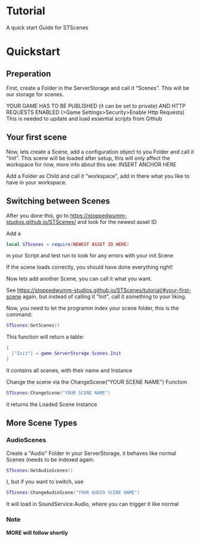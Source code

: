 # Tutorial
A quick start Guide for STScenes

# Quickstart
## Preperation
First, create a Folder in the ServerStorage and call it "Scenes". This will be our storage for scenes.

YOUR GAME HAS TO BE PUBLISHED (it can be set to private) AND HTTP REQUESTS ENABLED (>Game Settings>Security>Enable Http Requests)
This is needed to update and load essential scripts from Github

## Your first scene
Now, lets create a Scene, add a configuration object to you Folder and call it "Init". This scene will be loaded after setup, this will only affect the workspace for now, more info about this see: INSERT ANCHOR HERE

Add a Folder as Child and call it "workspace", add in there what you like to have in your workspace.

## Switching between Scenes
After you done this, go to <https://stoppedwumm-studios.github.io/STScenes/> and look for the newest asset ID

Add a
```lua
local STScenes = require(NEWEST ASSET ID HERE)
```

in your Script and test run to look for any errors with your init Scene

If the scene loads correctly, you should have done everything right!

Now lets add another Scene, you can call it what you want.

See <https://stoppedwumm-studios.github.io/STScenes/tutorial/#your-first-scene> again, but instead of calling it "Init", call it something to your liking.

Now, you need to let the programm index your scene folder, this is the command:

```lua
STScenes:GetScenes()
```

This function will return a table:

```lua
{
  ["Init"] = game.ServerStorage.Scenes.Init
}
```

It contains all scenes, with their name and Instance

Change the scene via the ChangeScene("YOUR SCENE NAME") Function

```lua
STScenes:ChangeScene("YOUR SCENE NAME")
```

it returns the Loaded Scene Instance

## More Scene Types
### AudioScenes
Create a "Audio" Folder in your ServerStorage, it behaves like normal Scenes (needs to be indexed again:

```lua
STScenes:GetAudioScenes()
```

), but if you want to switch, use

```lua
STScenes:ChangeAudioScene("YOUR AUDIO SCENE NAME")
```

It will load in SoundService.Audio, where you can trigger it like normal

### Note
**MORE will follow shortly**
